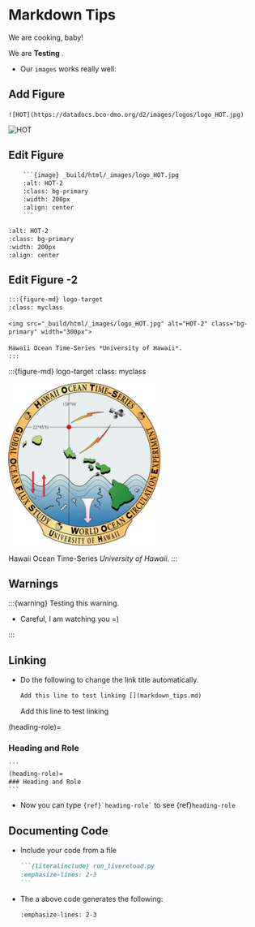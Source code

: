# Markdown Tips

We are cooking, baby! 

We are **Testing** .

+ Our `images` works really well:
    
## Add Figure

`![HOT](https://datadocs.bco-dmo.org/d2/images/logos/logo_HOT.jpg)`

![HOT](https://datadocs.bco-dmo.org/d2/images/logos/logo_HOT.jpg)

## Edit Figure
    
```
    ```{image} _build/html/_images/logo_HOT.jpg
    :alt: HOT-2
    :class: bg-primary
    :width: 200px
    :align: center
    ```
```

```{image} _build/html/_images/logo_HOT.jpg
:alt: HOT-2
:class: bg-primary
:width: 200px
:align: center
```

## Edit Figure -2

```
:::{figure-md} logo-target
:class: myclass

<img src="_build/html/_images/logo_HOT.jpg" alt="HOT-2" class="bg-primary" width="300px">

Hawaii Ocean Time-Series *University of Hawaii*.
:::
```


:::{figure-md} logo-target
:class: myclass

<img src="_build/html/_images/logo_HOT.jpg" alt="HOT-2" class="bg-primary" width="300px">

Hawaii Ocean Time-Series *University of Hawaii*.
:::


## Warnings

:::{warning}
Testing this warning.

- Careful, I am watching you =)

:::

## Linking

+  Do the following to change the link title automatically. 

    ```markdown
    Add this line to test linking [](markdown_tips.md)
    ``` 
    Add this line to test linking [](markdown_tips.md)

    
(heading-role)=
### Heading and Role 
    
    ```
    (heading-role)=
    ### Heading and Role
    ```
+ Now you can type ``` {ref}`heading-role` ``` to see {ref}`heading-role`


## Documenting Code 

+ Include your code from a file

    ````markdown 
    ```{literalinclude} run_livereload.py
    :emphasize-lines: 2-3
    ``` 
    ````
+ The a above code generates the following:

    ```{literalinclude} run_livereload.py
    :emphasize-lines: 2-3
    ```